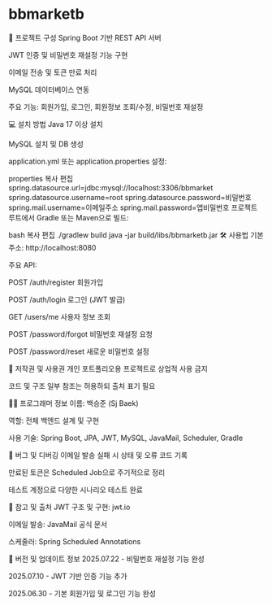 # bbmarketb
📁 프로젝트 구성
Spring Boot 기반 REST API 서버

JWT 인증 및 비밀번호 재설정 기능 구현

이메일 전송 및 토큰 만료 처리

MySQL 데이터베이스 연동

주요 기능: 회원가입, 로그인, 회원정보 조회/수정, 비밀번호 재설정

💻 설치 방법
Java 17 이상 설치

MySQL 설치 및 DB 생성

application.yml 또는 application.properties 설정:

properties
복사
편집
spring.datasource.url=jdbc:mysql://localhost:3306/bbmarket
spring.datasource.username=root
spring.datasource.password=비밀번호
spring.mail.username=이메일주소
spring.mail.password=앱비밀번호
프로젝트 루트에서 Gradle 또는 Maven으로 빌드:

bash
복사
편집
./gradlew build
java -jar build/libs/bbmarketb.jar
🛠️ 사용법
기본 주소: http://localhost:8080

주요 API:

POST /auth/register 회원가입

POST /auth/login 로그인 (JWT 발급)

GET /users/me 사용자 정보 조회

POST /password/forgot 비밀번호 재설정 요청

POST /password/reset 새로운 비밀번호 설정

📜 저작권 및 사용권
개인 포트폴리오용 프로젝트로 상업적 사용 금지

코드 및 구조 일부 참조는 허용하되 출처 표기 필요

👨‍💻 프로그래머 정보
이름: 백승준 (Sj Baek)

역할: 전체 백엔드 설계 및 구현

사용 기술: Spring Boot, JPA, JWT, MySQL, JavaMail, Scheduler, Gradle

🐞 버그 및 디버깅
이메일 발송 실패 시 상태 및 오류 코드 기록

만료된 토큰은 Scheduled Job으로 주기적으로 정리

테스트 계정으로 다양한 시나리오 테스트 완료

🔗 참고 및 출처
JWT 구조 및 구현: jwt.io

이메일 발송: JavaMail 공식 문서

스케줄러: Spring Scheduled Annotations

📌 버전 및 업데이트 정보
2025.07.22 - 비밀번호 재설정 기능 완성

2025.07.10 - JWT 기반 인증 기능 추가

2025.06.30 - 기본 회원가입 및 로그인 기능 완성
